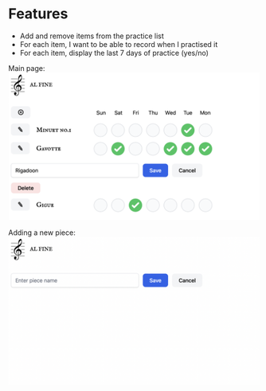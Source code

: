 # Features

- Add and remove items from the practice list
- For each item, I want to be able to record when I practised it
- For each item, display the last 7 days of practice (yes/no)

Main page:
![AL FINE screenshot](./screenshot2.png)

Adding a new piece:
![AL FINE screenshot](./screenshot1.png)
